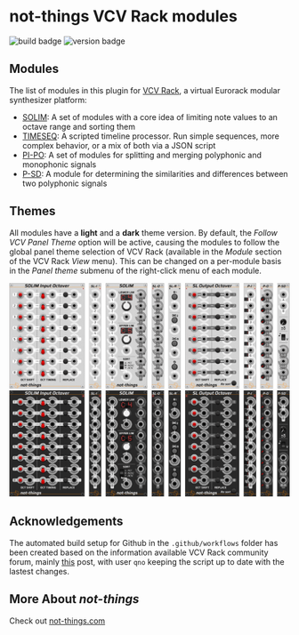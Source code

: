 # not-things VCV Rack modules
![build badge](https://img.shields.io/github/actions/workflow/status/not-things-modular/not-things-vcv/build-plugin.yml?label=build) ![version badge](https://img.shields.io/github/v/release/not-things-modular/not-things-vcv)

## Modules
The list of modules in this plugin for [VCV Rack](https://github.com/VCVRack/Rack), a virtual Eurorack modular synthesizer platform:
* [SOLIM](./doc/SOLIM.md): A set of modules with a core idea of limiting note values to an octave range and sorting them
* [TIMESEQ](./doc.TIMESEQ.md): A scripted timeline processor. Run simple sequences, more complex behavior, or a mix of both via a JSON script
* [PI-PO](./doc/PIPO.md): A set of modules for splitting and merging polyphonic and monophonic signals
* [P-SD](./doc/PSD.md): A module for determining the similarities and differences between two polyphonic signals

## Themes
All modules have a **light** and a **dark** theme version. By default, the *Follow VCV Panel Theme* option will be active, causing the modules to follow the global panel theme selection of VCV Rack (available in the *Module* section of the VCV Rack *View* menu). This can be changed on a per-module basis in the *Panel theme* submenu of the right-click menu of each module. 

![Solim modules in Light theme](./doc/all-modules-separated-light.png "Solim modules in Light theme")
![Solim modules in Dark theme](./doc/all-modules-separated-dark.png "Solim modules in Dark theme")

## Acknowledgements
The automated build setup for Github in the `.github/workflows` folder has been created based on the information available VCV Rack community forum, mainly [this](https://community.vcvrack.com/t/automated-building-and-releasing-plugins-on-github-with-github-actions/11364) post, with user `qno` keeping the script up to date with the lastest changes.

## More About *not-things*
Check out [not-things.com](https://not-things.com)